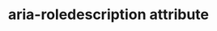 ---
{
  "title": "aria-roledescription attribute",
  "description": "Defines a human-readable, author-localized description for the role of an element.",
  "category": "aria",
  "keywords": [
    "aria-roledescription attribute"
  ],
  "last_test_date": "2018-11-12",
  "test_results_url": "https://a11ysupport.io/tech/aria/aria-roledescription_attribute",
  "test_url": "https://a11ysupport.io/tech/aria/aria-roledescription_attribute",
  "stats": {
    "jaws": {
      "chrome": {
        "92": "y"
      },
      "edge": {
        "92": "y"
      },
      "firefox": {
        "69": "a"
      },
      "ie": {
        "11": "a"
      }
    },
    "narrator": {
      "edge": {
        "44": "a"
      }
    },
    "nvda": {
      "chrome": {
        "92": "y"
      },
      "edge": {
        "92": "y"
      },
      "firefox": {
        "76": "y"
      }
    },
    "orca": {
      "firefox": {
        "69": "y"
      }
    },
    "talkback": {
      "and_chr": {
        "76": "n"
      }
    },
    "vo_ios": {
      "ios_saf": {
        "12.4.1-15.0.1": "n"
      }
    },
    "vo_macos": {
      "safari": {
        "12.1.2-15.0": "y"
      }
    }
  },
  "links": {
    "ARIA spec for aria-roledescription": "https://www.w3.org/TR/wai-aria-1.1/#aria-roledescription"
  }
}
---
